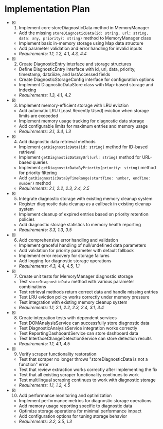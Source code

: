 # Implementation Plan

- [x] 1. Implement core storeDiagnosticData method in MemoryManager
  - Add the missing `storeDiagnosticData(id: string, url: string, data: any, priority?: string)` method to MemoryManager class
  - Implement basic in-memory storage using Map data structure
  - Add parameter validation and error handling for invalid inputs
  - _Requirements: 1.1, 1.2, 4.1, 4.3, 4.4_

- [x] 2. Create DiagnosticEntry interface and storage structures
  - Define DiagnosticEntry interface with id, url, data, priority, timestamp, dataSize, and lastAccessed fields
  - Create DiagnosticStorageConfig interface for configuration options
  - Implement DiagnosticDataStore class with Map-based storage and indexing
  - _Requirements: 1.3, 4.1, 4.2_

- [x] 3. Implement memory-efficient storage with LRU eviction
  - Add automatic LRU (Least Recently Used) eviction when storage limits are exceeded
  - Implement memory usage tracking for diagnostic data storage
  - Add configurable limits for maximum entries and memory usage
  - _Requirements: 3.1, 3.4, 1.3_

- [x] 4. Add diagnostic data retrieval methods
  - Implement `getDiagnosticData(id: string)` method for ID-based retrieval
  - Implement `getDiagnosticDataByUrl(url: string)` method for URL-based queries
  - Implement `getDiagnosticDataByPriority(priority: string)` method for priority filtering
  - Add `getDiagnosticDataByTimeRange(startTime: number, endTime: number)` method
  - _Requirements: 2.1, 2.2, 2.3, 2.4, 2.5_

- [x] 5. Integrate diagnostic storage with existing memory cleanup system
  - Register diagnostic data cleanup as a callback in existing cleanup system
  - Implement cleanup of expired entries based on priority retention policies
  - Add diagnostic storage statistics to memory health reporting
  - _Requirements: 3.3, 1.3, 3.5_

- [x] 6. Add comprehensive error handling and validation
  - Implement graceful handling of null/undefined data parameters
  - Add validation for priority parameter with default fallback
  - Implement error recovery for storage failures
  - Add logging for diagnostic storage operations
  - _Requirements: 4.3, 4.4, 4.5, 1.1_

- [x] 7. Create unit tests for MemoryManager diagnostic storage
  - Test `storeDiagnosticData` method with various parameter combinations
  - Test retrieval methods return correct data and handle missing entries
  - Test LRU eviction policy works correctly under memory pressure
  - Test integration with existing memory cleanup system
  - _Requirements: 1.1, 2.1, 2.2, 2.3, 2.4, 3.1, 3.4_

- [x] 8. Create integration tests with dependent services
  - Test DOMAnalysisService can successfully store diagnostic data
  - Test DiagnosticAnalysisService integration works correctly
  - Test ReportingDashboardService can store dashboard data
  - Test InterfaceChangeDetectionService can store detection results
  - _Requirements: 1.1, 4.1, 4.5_

- [x] 9. Verify scraper functionality restoration
  - Test that scraper no longer throws "storeDiagnosticData is not a function" error
  - Test that review extraction works correctly after implementing the fix
  - Test that all existing scraper functionality continues to work
  - Test multilingual scraping continues to work with diagnostic storage
  - _Requirements: 1.1, 1.2, 4.5_

- [x] 10. Add performance monitoring and optimization
  - Implement performance metrics for diagnostic storage operations
  - Add memory usage reporting specific to diagnostic data
  - Optimize storage operations for minimal performance impact
  - Add configuration options for tuning storage behavior
  - _Requirements: 3.2, 3.5, 1.3_